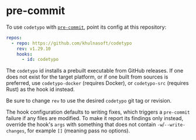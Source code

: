 # pre-commit

To use `codetypo` with [`pre-commit`](https://pre-commit.com), point its
config at this repository:

```yaml
repos:
  - repo: https://github.com/khulnasoft/codetypo
    rev: v1.29.10
    hooks:
      - id: codetypo
```

The `codetypo` id installs a prebuilt executable from GitHub releases. If
one does not exist for the target platform, or if one built from
sources is preferred, use `codetypo-docker` (requires Docker), or `codetypo-src`
(requires Rust) as the hook id instead.

Be sure to change `rev` to use the desired `codetypo` git tag or
revision.

The hook configuration defaults to writing fixes, which triggers a
`pre-commit` failure if any files are modified. To make it report its
findings only instead, override the hook's `args` with something that
does not contain `-w`/`--write-changes`, for example `[]` (meaning
pass no options).
